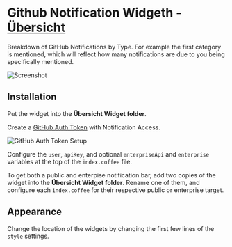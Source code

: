# Github Notification Widgeth - [Übersicht](http://tracesof.net/uebersicht/)

Breakdown of GitHub Notifications by Type. For example the first category is mentioned, which will reflect how many notifications are due to you being specifically mentioned.

![Screenshot](http://cl.ly/image/3g3u372Z0r0U/Image%202015-01-16%20at%208.11.42%20AM.png)

## Installation

Put the widget into the __Übersicht Widget folder__.

Create a [GitHub Auth Token](https://help.github.com/articles/creating-an-access-token-for-command-line-use/) with Notification Access.

![GitHub Auth Token Setup](http://cl.ly/image/03073K3y162R/Image%202015-01-16%20at%208.20.50%20AM.png)

Configure the `user`, `apiKey`, and optional `enterpriseApi` and `enterprise` variables at the top of the `index.coffee` file.

To get both a public and enterpise notification bar, add two copies of the widget into the __Übersicht Widget folder__. Rename one of them, and configure each `index.coffee` for their respective public or enterprise target.

## Appearance

Change the location of the widgets by changing the first few lines of the `style` settings.
